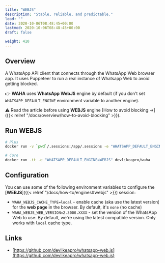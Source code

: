 ```yaml
---
title: "WEBJS"
description: "Stable, reliable, and predictable."
lead: ""
date: 2020-10-06T08:48:45+00:00
lastmod: 2020-10-06T08:48:45+00:00
draft: false

weight: 410
---
```


## Overview

A WhatsApp API client that connects through the WhatsApp Web browser app.
It uses Puppeteer to run a real instance of Whatsapp Web to avoid getting blocked.

👉 **WAHA** uses **WhatsApp WebJS** engine by default (if you don't set `WHATSAPP_DEFAULT_ENGINE` environment variable to
another engine).

⚠ Read the article before using **WEBJS** engine
[How to avoid blocking ->]({{< relref "/docs/overview/how-to-avoid-blocking" >}}).

## Run WEBJS

```bash
# Plus
docker run -v `pwd`/.sessions:/app/.sessions -e "WHATSAPP_DEFAULT_ENGINE=WEBJS" devlikeapro/waha-plus

# Core
docker run -it -e "WHATSAPP_DEFAULT_ENGINE=WEBJS" devlikeapro/waha
```

## Configuration
You can use some of the following environment variables to configure the [**WEBJS**]({{< relref "/docs/how-to/engines#webjs" >}}) session:
- `WAHA_WEBJS_CACHE_TYPE=local` - enable cache (aka use the latest version) for the **web page** in the browser. By default, it's `none` (no cache)
- `WAHA_WEBJS_WEB_VERSION=2.3000.XXXX` - set the version of the WhatsApp Web to use. By default, we're using the latest compatible version. Only works with `local` cache type.

## Links

- [https://github.com/devlikeapro/whatsapp-web.js](https://github.com/devlikeapro/whatsapp-web.js)
